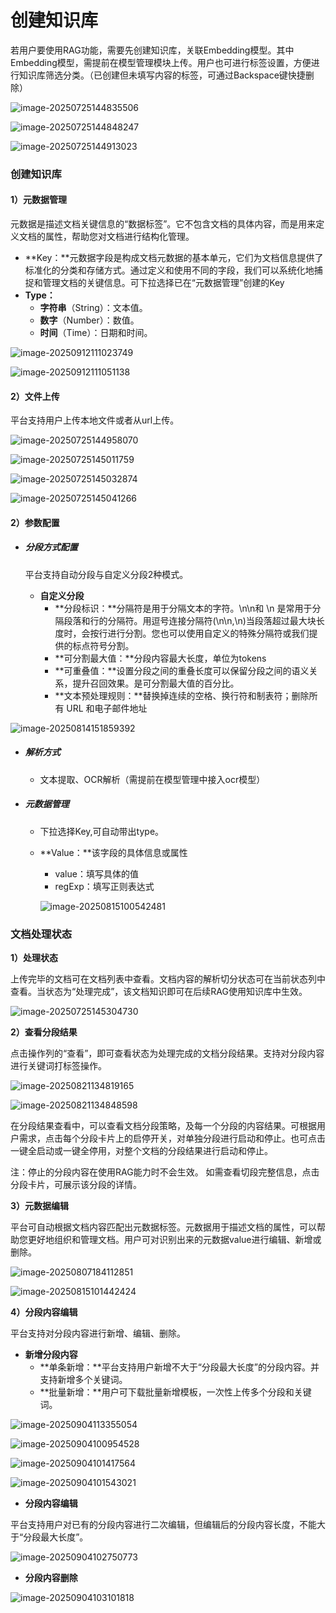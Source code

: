 # 创建知识库

若用户要使用RAG功能，需要先创建知识库，关联Embedding模型。其中Embedding模型，需提前在模型管理模块上传。用户也可进行标签设置，方便进行知识库筛选分类。（已创建但未填写内容的标签，可通过Backspace键快捷删除）

![image-20250725144835506](assets/image-20250725144835506.png)

![image-20250725144848247](assets/image-20250725144848247.png)

![image-20250725144913023](assets/image-20250725144913023.png)

### 创建知识库

#### 1）元数据管理

元数据是描述文档关键信息的“数据标签”。它不包含文档的具体内容，而是用来定义文档的属性，帮助您对文档进行结构化管理。

- **Key：**元数据字段是构成文档元数据的基本单元，它们为文档信息提供了标准化的分类和存储方式。通过定义和使用不同的字段，我们可以系统化地捕捉和管理文档的关键信息。可下拉选择已在“元数据管理”创建的Key
- **Type：**
  - **字符串**（String）：文本值。
  - **数字**（Number）：数值。
  - **时间**（Time）：日期和时间。

![image-20250912111023749](assets/image-20250912111023749.png)

![image-20250912111051138](assets/image-20250912111051138.png)

#### 2）文件上传

平台支持用户上传本地文件或者从url上传。

![image-20250725144958070](assets/image-20250725144958070.png)

![image-20250725145011759](assets/image-20250725145011759.png)

![image-20250725145032874](assets/image-20250725145032874.png)

![image-20250725145041266](assets/image-20250725145041266.png)

#### 2）参数配置

- ##### 分段方式配置 

  平台支持自动分段与自定义分段2种模式。

  - **自定义分段**
    - **分段标识：**分隔符是用于分隔文本的字符。\n\n和 \n 是常用于分隔段落和行的分隔符。用逗号连接分隔符(\n\n,\n)当段落超过最大块长度时，会按行进行分割。您也可以使用自定义的特殊分隔符或我们提供的标点符号分割。
    - **可分割最大值：**分段内容最大长度，单位为tokens
    - **可重叠值：**设置分段之间的重叠长度可以保留分段之间的语义关系，提升召回效果。是可分割最大值的百分比。
    - **文本预处理规则：**替换掉连续的空格、换行符和制表符；删除所有 URL 和电子邮件地址

![image-20250814151859392](assets/image-20250814151859392.png)

- ##### 解析方式

  - 文本提取、OCR解析（需提前在模型管理中接入ocr模型）

- ##### 元数据管理

  - 下拉选择Key,可自动带出type。

  - **Value：**该字段的具体信息或属性

    - value：填写具体的值
    - regExp：填写正则表达式
  
    ![image-20250815100542481](assets/image-20250815100542481.png)



### 文档处理状态

 **1）处理状态**

上传完毕的文档可在文档列表中查看。文档内容的解析切分状态可在当前状态列中查看。当状态为“处理完成”，该文档知识即可在后续RAG使用知识库中生效。

![image-20250725145304730](assets/image-20250725145304730.png)

**2）查看分段结果**

点击操作列的“查看”，即可查看状态为处理完成的文档分段结果。支持对分段内容进行关键词打标签操作。

![image-20250821134819165](assets/image-20250821134819165.png)

![image-20250821134848598](assets/image-20250821134848598.png)

在分段结果查看中，可以查看文档分段策略，及每一个分段的内容结果。可根据用户需求，点击每个分段卡片上的启停开关，对单独分段进行启动和停止。也可点击一键全启动或一键全停用，对整个文档的分段结果进行启动和停止。 

注：停止的分段内容在使用RAG能力时不会生效。 如需查看切段完整信息，点击分段卡片，可展示该分段的详情。

**3）元数据编辑**

平台可自动根据文档内容匹配出元数据标签。元数据用于描述文档的属性，可以帮助您更好地组织和管理文档。用户可对识别出来的元数据value进行编辑、新增或删除。

![image-20250807184112851](assets/image-20250807184112851.png)

![image-20250815101442424](assets/image-20250815101442424.png)

**4）分段内容编辑**

平台支持对分段内容进行新增、编辑、删除。

- **新增分段内容**
  - **单条新增：**平台支持用户新增不大于“分段最大长度”的分段内容。并支持新增多个关键词。
  - **批量新增：**用户可下载批量新增模板，一次性上传多个分段和关键词。


![image-20250904113355054](assets/image-20250904113355054.png)

![image-20250904100954528](assets/image-20250904100954528.png)

![image-20250904101417564](assets/image-20250904101417564.png)

![image-20250904101543021](assets/image-20250904101543021.png)

- **分段内容编辑**

平台支持用户对已有的分段内容进行二次编辑，但编辑后的分段内容长度，不能大于“分段最大长度”。

![image-20250904102750773](assets/image-20250904102750773.png)

- **分段内容删除**

![image-20250904103101818](assets/image-20250904103101818.png)
